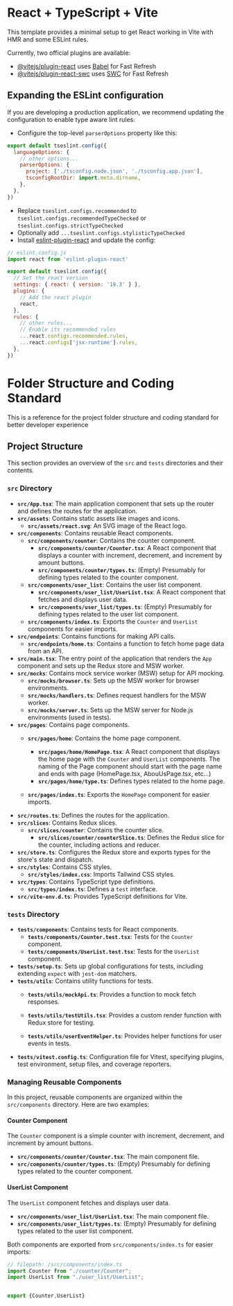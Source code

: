 # React + TypeScript + Vite

This template provides a minimal setup to get React working in Vite with HMR and some ESLint rules.

Currently, two official plugins are available:

- [@vitejs/plugin-react](https://github.com/vitejs/vite-plugin-react/blob/main/packages/plugin-react/README.md) uses [Babel](https://babeljs.io/) for Fast Refresh
- [@vitejs/plugin-react-swc](https://github.com/vitejs/vite-plugin-react-swc) uses [SWC](https://swc.rs/) for Fast Refresh

## Expanding the ESLint configuration

If you are developing a production application, we recommend updating the configuration to enable type aware lint rules:

- Configure the top-level `parserOptions` property like this:

```js
export default tseslint.config({
  languageOptions: {
    // other options...
    parserOptions: {
      project: ['./tsconfig.node.json', './tsconfig.app.json'],
      tsconfigRootDir: import.meta.dirname,
    },
  },
})
```

- Replace `tseslint.configs.recommended` to `tseslint.configs.recommendedTypeChecked` or `tseslint.configs.strictTypeChecked`
- Optionally add `...tseslint.configs.stylisticTypeChecked`
- Install [eslint-plugin-react](https://github.com/jsx-eslint/eslint-plugin-react) and update the config:

```js
// eslint.config.js
import react from 'eslint-plugin-react'

export default tseslint.config({
  // Set the react version
  settings: { react: { version: '18.3' } },
  plugins: {
    // Add the react plugin
    react,
  },
  rules: {
    // other rules...
    // Enable its recommended rules
    ...react.configs.recommended.rules,
    ...react.configs['jsx-runtime'].rules,
  },
})
```

# Folder Structure and Coding Standard
This is a reference for the project folder structure and coding 
standard for better developer experience

## Project Structure

This section provides an overview of the `src` and `tests` directories and their contents.

### `src` Directory

- **`src/App.tsx`**: The main application component that sets up the router and defines the routes for the application.
- **`src/assets`**: Contains static assets like images and icons.
  - **`src/assets/react.svg`**: An SVG image of the React logo.
- **`src/components`**: Contains reusable React components.
  - **`src/components/counter`**: Contains the counter component.
    - **`src/components/counter/Counter.tsx`**: A React component that displays a counter with increment, decrement, and increment by amount buttons.
    - **`src/components/counter/types.ts`**: (Empty) Presumably for defining types related to the counter component.
  - **`src/components/user_list`**: Contains the user list component.
    - **`src/components/user_list/UserList.tsx`**: A React component that fetches and displays user data.
    - **`src/components/user_list/types.ts`**: (Empty) Presumably for defining types related to the user list component.
  - **`src/components/index.ts`**: Exports the `Counter` and `UserList` components for easier imports.
- **`src/endpoints`**: Contains functions for making API calls.
  - **`src/endpoints/home.ts`**: Contains a function to fetch home page data from an API.
- **`src/main.tsx`**: The entry point of the application that renders the `App` component and sets up the Redux store and MSW worker.
- **`src/mocks`**: Contains mock service worker (MSW) setup for API mocking.
  - **`src/mocks/browser.ts`**: Sets up the MSW worker for browser environments.
  - **`src/mocks/handlers.ts`**: Defines request handlers for the MSW worker.
  - **`src/mocks/server.ts`**: Sets up the MSW server for Node.js environments (used in tests).
- **`src/pages`**: Contains page components.
  - **`src/pages/home`**: Contains the home page component.
    - **`src/pages/home/HomePage.tsx`**: A React component that displays the home page with the `Counter` and `UserList` components. The naming of the Page component should start with the page name and ends with page (HomePage.tsx, AbouUsPage.tsx, etc...)
    - **`src/pages/home/type.ts`**: Defines types related to the home page.
    
  - **`src/pages/index.ts`**: Exports the `HomePage` component for easier imports.
- **`src/routes.ts`**: Defines the routes for the application.
- **`src/slices`**: Contains Redux slices.
  - **`src/slices/counter`**: Contains the counter slice.
    - **`src/slices/counter/counterSlice.ts`**: Defines the Redux slice for the counter, including actions and reducer.
- **`src/store.ts`**: Configures the Redux store and exports types for the store's state and dispatch.
- **`src/styles`**: Contains CSS styles.
  - **`src/styles/index.css`**: Imports Tailwind CSS styles.
- **`src/types`**: Contains TypeScript type definitions.
  - **`src/types/index.ts`**: Defines a `test` interface.
- **`src/vite-env.d.ts`**: Provides TypeScript definitions for Vite.

### `tests` Directory

- **`tests/components`**: Contains tests for React components.
  - **`tests/components/Counter.test.tsx`**: Tests for the `Counter` component.
  - **`tests/components/UserList.test.tsx`**: Tests for the `UserList` component.
- **`tests/setup.ts`**: Sets up global configurations for tests, including extending `expect` with `jest-dom` matchers.
- **`tests/utils`**: Contains utility functions for tests.
  - **`tests/utils/mockApi.ts`**: Provides a function to mock fetch responses.
  - **`tests/utils/testUtils.tsx`**: Provides a custom render function with Redux store for testing.
    
  
  - **`tests/utils/userEventHelper.ts`**: Provides helper functions for user events in tests.
- **`tests/vitest.config.ts`**: Configuration file for Vitest, specifying plugins, test environment, setup files, and coverage reporters.


### Managing Reusable Components

In this project, reusable components are organized within the `src/components` directory. Here are two examples:

#### Counter Component

The `Counter` component is a simple counter with increment, decrement, and increment by amount buttons.

- **`src/components/counter/Counter.tsx`**: The main component file.
- **`src/components/counter/types.ts`**: (Empty) Presumably for defining types related to the counter component.

#### UserList Component

The `UserList` component fetches and displays user data.

- **`src/components/user_list/UserList.tsx`**: The main component file.
- **`src/components/user_list/types.ts`**: (Empty) Presumably for defining types related to the user list component.

Both components are exported from `src/components/index.ts` for easier imports:

```typescript
// filepath: /src/components/index.ts
import Counter from "./counter/Counter";
import UserList from "./user_list/UserList";


export {Counter,UserList}
```